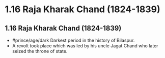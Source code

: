 # 1.16 Raja Kharak Chand (1824-1839)
## 1.16 Raja Kharak Chand (1824-1839)
- #prince/age/dark Darkest period in the history of Bilaspur.
- A revolt took place which was led by his uncle Jagat Chand who later seized the throne of state.
